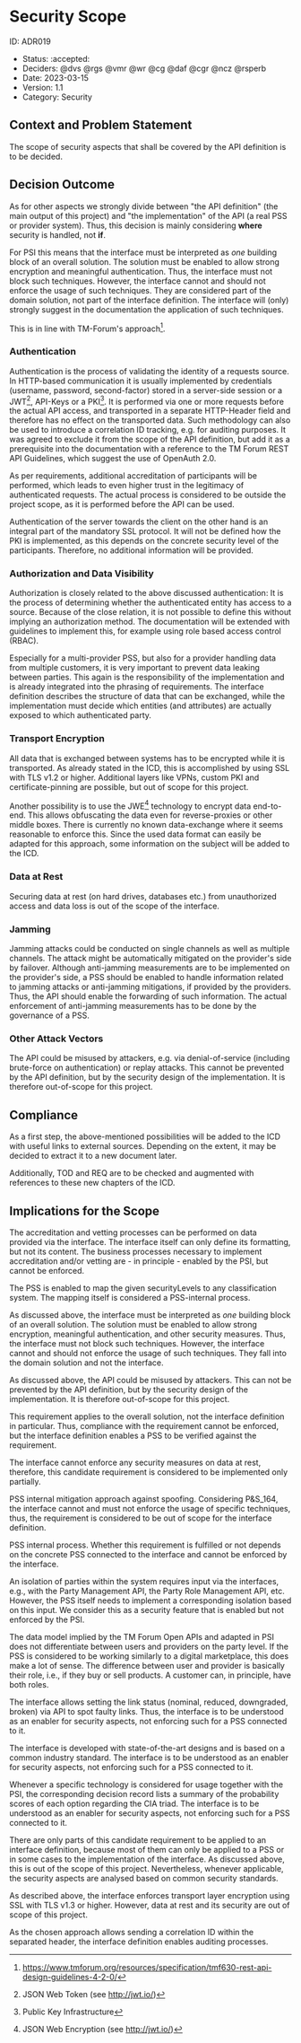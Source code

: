 # Security Scope

ID: ADR019
* Status: :accepted:
* Deciders: @dvs @rgs @vmr @wr @cg @daf @cgr @ncz @rsperb
* Date: 2023-03-15
* Version: 1.1
* Category: Security

## Context and Problem Statement

The scope of security aspects that shall be covered by the API definition is to be decided.

## Decision Outcome

As for other aspects we strongly divide between "the API definition" (the main output of this project) and "the implementation" of the API (a real PSS or provider system).
Thus, this decision is mainly considering **where** security is handled, not **if**.

For PSI this means that the interface must be interpreted as *one* building block of an overall solution.
The solution must be enabled to allow strong encryption and meaningful authentication.
Thus, the interface must not block such techniques.
However, the interface cannot and should not enforce the usage of such techniques.
They are considered part of the domain solution, not part of the interface definition.
The interface will (only) strongly suggest in the documentation the application of such techniques.

This is in line with TM-Forum's approach[^tmf_rest].

[^tmf_rest]: <https://www.tmforum.org/resources/specification/tmf630-rest-api-design-guidelines-4-2-0/>

### Authentication

Authentication is the process of validating the identity of a requests source.
In HTTP-based communication it is usually implemented by credentials (username, password, second-factor) stored in a server-side session or a JWT[^jwt], API-Keys or a PKI[^pki].
It is performed via one or more requests before the actual API access, and transported in a separate HTTP-Header field and therefore has no effect on the transported data.
Such methodology can also be used to introduce a correlation ID tracking, e.g. for auditing purposes.
It was agreed to exclude it from the scope of the API definition, but add it as a prerequisite into the documentation with a reference to the TM Forum REST API Guidelines, which suggest the use of OpenAuth 2.0.

As per requirements, additional accreditation of participants will be performed, which leads to even higher trust in the legitimacy of authenticated requests.
The actual process is considered to be outside the project scope, as it is performed before the API can be used.

Authentication of the server towards the client on the other hand is an integral part of the mandatory SSL protocol.
It will not be defined how the PKI is implemented, as this depends on the concrete security level of the participants.
Therefore, no additional information will be provided.

[^jwt]: JSON Web Token (see <http://jwt.io/>)
[^pki]: Public Key Infrastructure

### Authorization and Data Visibility

Authorization is closely related to the above discussed authentication:
It is the process of determining whether the authenticated entity has access to a source.
Because of the close relation, it is not possible to define this without implying an authorization method.
The documentation will be extended with guidelines to implement this, for example using role based access control (RBAC).

Especially for a multi-provider PSS, but also for a provider handling data from multiple customers, it is very important to prevent data leaking between parties.
This again is the responsibility of the implementation and is already integrated into the phrasing of requirements.
The interface definition describes the structure of data that can be exchanged, while the implementation must decide which entities (and attributes) are actually exposed to which authenticated party.

### Transport Encryption

All data that is exchanged between systems has to be encrypted while it is transported.
As already stated in the ICD, this is accomplished by using SSL with TLS v1.2 or higher.
Additional layers like VPNs, custom PKI and certificate-pinning are possible, but out of scope for this project.

Another possibility is to use the JWE[^jwe] technology to encrypt data end-to-end.
This allows obfuscating the data even for reverse-proxies or other middle boxes.
There is currently no known data-exchange where it seems reasonable to enforce this.
Since the used data format can easily be adapted for this approach, some information on the subject will be added to the ICD.

[^jwe]: JSON Web Encryption (see <http://jwt.io/>)

### Data at Rest

Securing data at rest (on hard drives, databases etc.) from unauthorized access and data loss is out of the scope of the interface.

### Jamming

Jamming attacks could be conducted on single channels as well as multiple channels.
The attack might be automatically mitigated on the provider's side by failover.
Although anti-jamming measurements are to be implemented on the provider's side, a PSS should be enabled to handle information related to jamming attacks or anti-jamming mitigations, if provided by the providers.
Thus, the API should enable the forwarding of such information.
The actual enforcement of anti-jamming measurements has to be done by the governance of a PSS.

### Other Attack Vectors

The API could be misused by attackers, e.g. via denial-of-service (including brute-force on authentication) or replay attacks.
This cannot be prevented by the API definition, but by the security design of the implementation.
It is therefore out-of-scope for this project.

## Compliance

As a first step, the above-mentioned possibilities will be added to the ICD with useful links to external sources.
Depending on the extent, it may be decided to extract it to a new document later.

Additionally, TOD and REQ are to be checked and augmented with references to these new chapters of the ICD.

## Implications for the Scope

The accreditation and vetting processes can be performed on data provided via the interface.
The interface itself can only define its formatting, but not its content.
The business processes necessary to implement accreditation and/or vetting are - in principle - enabled by the PSI, but cannot be enforced.

The PSS is enabled to map the given securityLevels to any classification system.
The mapping itself is considered a PSS-internal process.

As discussed above, the interface must be interpreted as *one* building block of an overall solution.
The solution must be enabled to allow strong encryption, meaningful authentication, and other security measures.
Thus, the interface must not block such techniques.
However, the interface cannot and should not enforce the usage of such techniques.
They fall into the domain solution and not the interface.

As discussed above, the API could be misused by attackers.
This can not be prevented by the API definition, but by the security design of the implementation.
It is therefore out-of-scope for this project.

This requirement applies to the overall solution, not the interface definition in particular.
Thus, compliance with the requirement cannot be enforced, but the interface definition enables a PSS to be verified against the requirement.

The interface cannot enforce any security measures on data at rest, therefore, this candidate requirement is considered to be implemented only partially.

PSS internal mitigation approach against spoofing.
Considering P&S_164, the interface cannot and must not enforce the usage of specific techniques, thus, the requirement is considered to be out of scope for the interface definition.

PSS internal process.
Whether this requirement is fulfilled or not depends on the concrete PSS connected to the interface and cannot be enforced by the interface.

An isolation of parties within the system requires input via the interfaces, e.g., with the Party Management API, the Party Role Management API, etc.
However, the PSS itself needs to implement a corresponding isolation based on this input.
We consider this as a security feature that is enabled but not enforced by the PSI.

The data model implied by the TM Forum Open APIs and adapted in PSI does not differentiate between users and providers on the party level.
If the PSS is considered to be working similarly to a digital marketplace, this does make a lot of sense.
The difference between user and provider is basically their role, i.e., if they buy or sell products.
A customer can, in principle, have both roles.



The interface allows setting the link status (nominal, reduced, downgraded, broken) via API to spot faulty links.
Thus, the interface is to be understood as an enabler for security aspects, not enforcing such for a PSS connected to it.

The interface is developed with state-of-the-art designs and is based on a common industry standard.
The interface is to be understood as an enabler for security aspects, not enforcing such for a PSS connected to it.

Whenever a specific technology is considered for usage together with the PSI, the corresponding decision record lists a summary of the probability scores of each option regarding the CIA triad.
The interface is to be understood as an enabler for security aspects, not enforcing such for a PSS connected to it.

There are only parts of this candidate requirement to be applied to an interface definition, because most of them can only be applied to a PSS or in some cases to the implementation of the interface.
As discussed above, this is out of the scope of this project.
Nevertheless, whenever applicable, the security aspects are analysed based on common security standards.

As described above, the interface enforces transport layer encryption using SSL with TLS v1.3 or higher.
However, data at rest and its security are out of scope of this project.

As the chosen approach allows sending a correlation ID within the separated header, the interface definition enables auditing processes.
